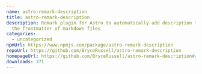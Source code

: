 ```yaml
---
name: astro-remark-description
title: astro-remark-description
description: Remark plugin for Astro to automatically add description text to
  the frontmatter of markdown files
categories:
  - uncategorized
npmUrl: https://www.npmjs.com/package/astro-remark-description
repoUrl: https://github.com/BryceRussell/astro-remark-description
homepageUrl: https://github.com/BryceRussell/astro-remark-description#readme
downloads: 371
---
```

